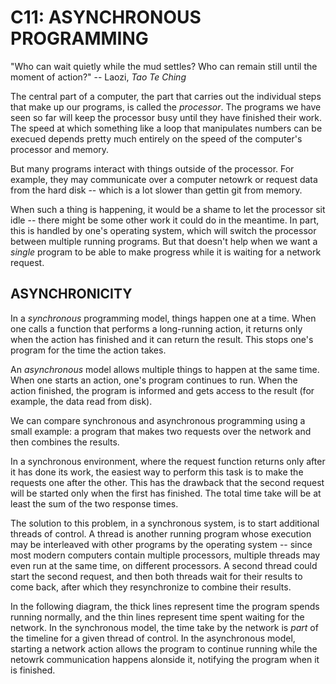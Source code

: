 # C11: ASYNCHRONOUS PROGRAMMING 

"Who can wait quietly while the mud settles?
Who can remain still until the moment of action?"
-- Laozi, *Tao Te Ching*

The central part of a computer, the part that carries out the individual steps that make up our programs, is called the *processor*. The programs we have seen so far will keep the processor busy until they have finished their work. The speed at which something like a loop that manipulates numbers can be execued depends pretty much entirely on the speed of the computer's processor and memory.

But many programs interact with things outside of the processor. For example, they may communicate over a computer netowrk or request data from the hard disk -- which is a lot slower than gettin git from memory.

When such a thing is happening, it would be a shame to let the processor sit idle -- there might be some other work it could do in the meantime. In part, this is handled by one's operating system, which will switch the processor between multiple running programs. But that doesn't help when we want a *single* program to be able to make progress while it is waiting for a network request.

## ASYNCHRONICITY

In a *synchronous* programming model, things happen one at a time. When one calls a function that performs a long-running action, it returns only when the action has finished and it can return the result. This stops one's program for the time the action takes.

An *asynchronous* model allows multiple things to happen at the same time. When one starts an action, one's program continues to run. When the action finished, the program is informed and gets access to the result (for example, the data read from disk).

We can compare synchronous and asynchronous programming using a small example: a program that makes two requests over the network and then combines the results.

In a synchronous environment, where the request function returns only after it has done its work, the easiest way to perform this task is to make the requests one after the other. This has the drawback that the second request will be started only when the first has finished. The total time take will be at least the sum of the two response times.

The solution to this problem, in a synchronous system, is to start additional threads of control. A thread is another running program whose execution may be interleaved with other programs by the operating system -- since most modern computers contain multiple processors, multiple threads may even run at the same time, on different processors. A second thread could start the second request, and then both threads wait for their results to come back, after which they resynchronize to combine their results. 

In the following diagram, the thick lines represent time the program spends running normally, and the thin lines represent time spent waiting for the network. In the synchronous model, the time take by the network is *part* of the timeline for a given thread of control. In the asynchronous model, starting a network action allows the program to continue running while the netowrk communication happens alonside it, notifying the program when it is finished. 

<!-- ![Straign-line Execution](../../../to_ignore/02_ProgramStructure/Straight_line_flow.png) -->


<!-- HERE! -->